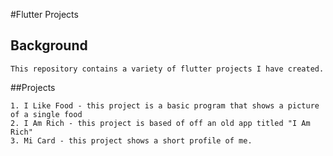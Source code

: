 #Flutter Projects

## Background
```
This repository contains a variety of flutter projects I have created.
```
##Projects
```
1. I Like Food - this project is a basic program that shows a picture of a single food
2. I Am Rich - this project is based of off an old app titled "I Am Rich"
3. Mi Card - this project shows a short profile of me.
```
